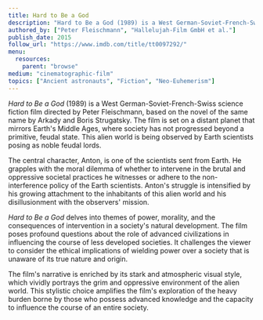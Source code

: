 ```yaml
---
title: Hard to Be a God
description: "Hard to Be a God (1989) is a West German-Soviet-French-Swiss science fiction film directed by Peter Fleischmann, based on the novel of the same name by Arkady and Boris Strugatsky. The film is set on a distant planet that mirrors Earth's Middle Ages, where society has not progressed beyond a primitive, feudal state. This alien world is being observed by Earth scientists posing as noble feudal lords."
authored_by: ["Peter Fleischmann", "Hallelujah-Film GmbH et al."]
publish_date: 2015
follow_url: "https://www.imdb.com/title/tt0097292/"
menu:
  resources:
    parent: "browse"
medium: "cinematographic-film"
topics: ["Ancient astronauts", "Fiction", "Neo-Euhemerism"]
---
```


_Hard to Be a God_ (1989) is a West German-Soviet-French-Swiss science fiction film directed by Peter Fleischmann, based on the novel of the same name by Arkady and Boris Strugatsky. The film is set on a distant planet that mirrors Earth's Middle Ages, where society has not progressed beyond a primitive, feudal state. This alien world is being observed by Earth scientists posing as noble feudal lords.

The central character, Anton, is one of the scientists sent from Earth. He grapples with the moral dilemma of whether to intervene in the brutal and oppressive societal practices he witnesses or adhere to the non-interference policy of the Earth scientists. Anton's struggle is intensified by his growing attachment to the inhabitants of this alien world and his disillusionment with the observers' mission.

_Hard to Be a God_ delves into themes of power, morality, and the consequences of intervention in a society's natural development. The film poses profound questions about the role of advanced civilizations in influencing the course of less developed societies. It challenges the viewer to consider the ethical implications of wielding power over a society that is unaware of its true nature and origin.

The film's narrative is enriched by its stark and atmospheric visual style, which vividly portrays the grim and oppressive environment of the alien world. This stylistic choice amplifies the film's exploration of the heavy burden borne by those who possess advanced knowledge and the capacity to influence the course of an entire society.
